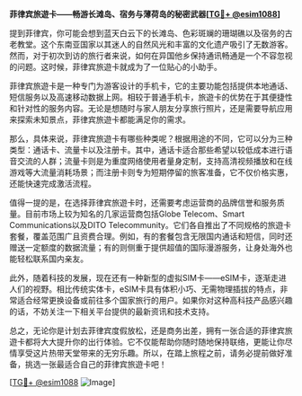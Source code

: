 **菲律宾旅遊卡——畅游长滩岛、宿务与薄荷岛的秘密武器[[TG💪+ @esim1088](https://t.me/s/esim1088)]**

提到菲律宾，你可能会想到蓝天白云下的长滩岛、色彩斑斓的珊瑚礁以及宿务的古老教堂。这个东南亚国家以其迷人的自然风光和丰富的文化遗产吸引了无数游客。然而，对于初次到访的旅行者来说，如何在异国他乡保持通讯畅通是一个不容忽视的问题。这时候，菲律宾旅遊卡就成为了一位贴心的小助手。

菲律宾旅遊卡是一种专门为游客设计的手机卡，它的主要功能包括提供本地通话、短信服务以及高速移动数据上网。相较于普通手机卡，旅遊卡的优势在于其便捷性和针对性的服务内容。无论是想随时与家人朋友分享旅行照片，还是需要导航应用来探索未知景点，菲律宾旅遊卡都能满足你的需求。

那么，具体来说，菲律宾旅遊卡有哪些种类呢？根据用途的不同，它可以分为三种类型：通话卡、流量卡以及注册卡。其中，通话卡适合那些希望以较低成本进行语音交流的人群；流量卡则是为重度网络使用者量身定制，支持高清视频播放和在线游戏等大流量消耗场景；而注册卡则专为短期停留的旅客准备，它不仅价格实惠，还能快速完成激活流程。

值得一提的是，在选择菲律宾旅遊卡时，还需要考虑运营商的品牌信誉和服务质量。目前市场上较为知名的几家运营商包括Globe Telecom、Smart Communications以及DITO Telecommunity。它们各自推出了不同规格的旅遊卡套餐，覆盖范围广且资费合理。例如，有的套餐包含无限国内通话和短信，同时还赠送一定额度的数据流量；有的则侧重于提供超值的国际漫游服务，让身处海外也能轻松联系国内亲友。

此外，随着科技的发展，现在还有一种新型的虚拟SIM卡——eSIM卡，逐渐走进人们的视野。相比传统实体卡，eSIM卡具有体积小巧、无需物理插拔的特点，非常适合经常更换设备或前往多个国家旅行的用户。如果你对这种高科技产品感兴趣的话，不妨关注一下相关平台提供的最新资讯和技术支持。

总之，无论你是计划去菲律宾度假放松，还是商务出差，拥有一张合适的菲律宾旅遊卡都将大大提升你的出行体验。它不仅能帮助你随时随地保持联络，更能让你尽情享受这片热带天堂带来的无穷乐趣。所以，在踏上旅程之前，请务必提前做好准备，挑选一张最适合自己的菲律宾旅遊卡吧！

[[TG💪+ @esim1088](https://t.me/s/esim1088) ![Image](https://i.postimg.cc/4NQfJmqS/Snipaste-2025-05-13-00-14-12.png)]